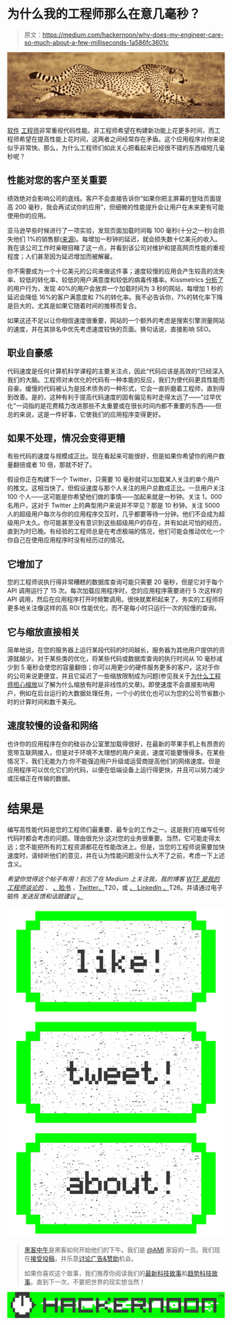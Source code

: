 # 为什么我的工程师那么在意几毫秒？

> 原文：<https://medium.com/hackernoon/why-does-my-engineer-care-so-much-about-a-few-milliseconds-1a586fc3601c>

![](img/a46f327b794e899475514f1fb9378837.png)

[软件](https://hackernoon.com/tagged/software) [工程师](https://hackernoon.com/tagged/engineers)非常重视代码性能。非工程师希望在构建新功能上花更多时间，而工程师希望在提高性能上花时间，这两者之间经常存在矛盾。这个应用程序对你来说似乎非常快。那么，为什么工程师们如此关心把看起来已经很不错的东西缩短几毫秒呢？

## 性能对您的客户至关重要

绩效绝对会影响公司的底线。客户不会直接告诉你“如果你把主屏幕的登陆页面提高 200 毫秒，我会再试试你的应用”，但细微的性能提升会让用户在未来更有可能使用你的应用。

亚马逊早些时候进行了一项实验，发现页面加载时间每 100 毫秒(十分之一秒)会损失他们 1%的销售额([来源](https://blog.gigaspaces.com/amazon-found-every-100ms-of-latency-cost-them-1-in-sales/))。每增加一秒钟的延迟，就会损失数十亿美元的收入。我在该公司工作时亲眼目睹了这一点，并看到该公司对维护和提高网页性能的重视程度；人们甚至因为延迟增加而被解雇。

你不需要成为一个十亿美元的公司来做这件事；速度较慢的应用会产生较高的流失率、较低的转化率、较低的用户满意度和较低的病毒传播率。Kissmetrics [分析了](https://blog.kissmetrics.com/loading-time/)的用户行为，发现 40%的用户会放弃一个加载时间为 3 秒的网站，每增加 1 秒的延迟会降低 16%的客户满意度和 7%的转化率。我不必告诉你，7%的转化率下降是巨大的，尤其是如果它随着时间的推移而复合。

如果这还不足以让你相信速度很重要，网站的一个额外的考虑是搜索引擎测量网站的速度，并在其排名中优先考虑速度较快的页面。换句话说，直接影响 SEO。

## 职业自豪感

代码速度是任何计算机科学课程的主要关注点，因此“代码应该是高效的”已经深入我们的大脑。工程师对未优化的代码有一种本能的反应，我们为使代码更具性能而自豪。缓慢的代码被认为是技术债务的一种形式，它会一直折磨着工程师，直到得到改善。是的，这种有利于提高代码速度的固有偏见有时走得太远了——“过早优化”一词指的是花费精力改进那些不太重要或在很长时间内都不重要的东西——但总的来说，这是一件好事，它使我们的应用程序变得更好。

## 如果不处理，情况会变得更糟

有些代码的速度与规模成正比。现在看起来可能很好，但是如果你希望你的用户数量翻倍或者 10 倍，那就不好了。

假设你正在构建下一个 Twitter，只需要 10 毫秒就可以加载某人关注的单个用户的推文。这相当快了。但假设速度与那个人关注的用户总数成正比。一旦用户关注 100 个人——这可能是你希望他们做的事情——加起来就是一秒钟。关注 1，000 名用户，这对于 Twitter 上的典型用户来说并不罕见？那是 10 秒钟。关注 5000 人的超级用户每次与你的应用程序交互时，几乎都要等待一分钟。他们不会成为超级用户太久。你可能甚至没有意识到这些超级用户的存在，并有如此可怕的经历，直到为时已晚。有经验的工程师总是在考虑极端的情况，他们可能会推动优化一个你自己在使用应用程序时没有经历过的情况。

## 它增加了

您的工程师说执行得非常糟糕的数据库查询可能只需要 20 毫秒，但是它对于每个 API 调用运行了 15 次。每次加载应用程序时，您的应用程序需要进行 5 次这样的 API 调用，然后在应用程序打开时频繁调用。很快就累积起来了。务实的工程师将更多地关注像这样的高 ROI 性能优化，而不是每小时只运行一次的较慢的查询。

## 它与缩放直接相关

简单地说，在您的服务器上运行某段代码的时间越长，服务器为其他用户提供的资源就越少。对于某些类的优化，将某些代码或数据库查询的执行时间从 10 毫秒减少到 5 毫秒会使您的容量翻倍；你可以用更少的硬件服务更多的客户。这对于你的公司来说更便宜，并且它延迟了一些缩放限制成为问题(参见我关于[为什么工程师担心缩放](https://wtfismyengineertalkingabout.com/2017/03/24/why-do-engineers-worry-about-scaling/)以了解为什么缩放有时是非线性的文章)。即使速度不会直接影响用户，例如在后台运行的大数据处理任务，一个小的优化也可以为您的公司节省数小时的计算时间和数千美元。

## 速度较慢的设备和网络

也许你的应用程序在你的硅谷办公室里加载得很好，在最新的苹果手机上有昂贵的宽带互联网接入，但是对于环境不太理想的用户来说，速度可能要慢得多。在某些情况下，我们无能为力:你不能强迫用户升级或运营商提高他们的网络速度。但是应用程序可以优化它们的代码，以便在低端设备上运行得更快，并且可以努力减少或压缩正在传输的数据。

# 结果是

编写高性能代码是您的工程师们最重要、最专业的工作之一。这是我们在编写任何代码时都会考虑的问题。理由很充分:这对您的业务很重要。当然，它可能走得太远；您不能把所有的工程资源都花在性能改进上。但是，当您的工程师说需要加快速度时，请倾听他们的意见，并在认为性能问题没什么大不了之前，考虑一下上述含义。

*希望你觉得这个帖子有用！别忘了在 Medium 上关注我，我的博客* [*WTF 是我的工程师谈论的*](https://wtfismyengineertalkingabout.com) *、* [、脸书](https://www.facebook.com/WTFengr) *、*[Twitter、](https://twitter.com/wtfengr)T20，或 [、 LinkedIn 、](https://www.linkedin.com/in/atomos)T26。并请通过电子邮件 *发送反馈和话题建议* [*。*](https://mail.google.com/mail/?view=cm&fs=1&tf=1&to=wtfengineer@gmail.com)

[![](img/50ef4044ecd4e250b5d50f368b775d38.png)](http://bit.ly/HackernoonFB)[![](img/979d9a46439d5aebbdcdca574e21dc81.png)](https://goo.gl/k7XYbx)[![](img/2930ba6bd2c12218fdbbf7e02c8746ff.png)](https://goo.gl/4ofytp)

> [黑客中午](http://bit.ly/Hackernoon)是黑客如何开始他们的下午。我们是 [@AMI](http://bit.ly/atAMIatAMI) 家庭的一员。我们现在[接受投稿](http://bit.ly/hackernoonsubmission)，并乐意[讨论广告&赞助](mailto:partners@amipublications.com)机会。
> 
> 如果你喜欢这个故事，我们推荐你阅读我们的[最新科技故事](http://bit.ly/hackernoonlatestt)和[趋势科技故事](https://hackernoon.com/trending)。直到下一次，不要把世界的现实想当然！

![](img/be0ca55ba73a573dce11effb2ee80d56.png)